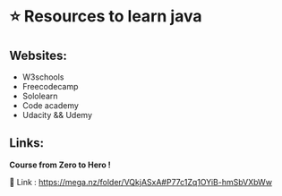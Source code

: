 # :star: Resources to learn java 

## Websites: <br />
* W3schools
* Freecodecamp 
* Sololearn
* Code academy 
* Udacity && Udemy


## Links: <br />
<b>Course from Zero to Hero ! </b>

:paperclip: Link : https://mega.nz/folder/VQkjASxA#P77c1Zq1OYiB-hmSbVXbWw
